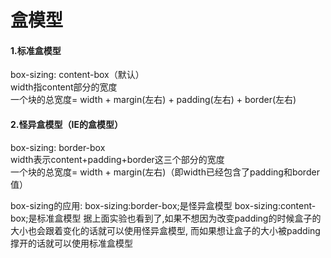 # 盒模型

#### 1.标准盒模型
box-sizing: content-box（默认）<br>
width指content部分的宽度<br>
一个块的总宽度= width + margin(左右) + padding(左右) + border(左右)<br>

#### 2.怪异盒模型（IE的盒模型）
box-sizing: border-box <br>
width表示content+padding+border这三个部分的宽度<br>
一个块的总宽度= width + margin(左右)（即width已经包含了padding和border值）<br>



box-sizing的应用:
box-sizing:border-box;是怪异盒模型
box-sizing:content-box;是标准盒模型
据上面实验也看到了,如果不想因为改变padding的时候盒子的大小也会跟着变化的话就可以使用怪异盒模型,
而如果想让盒子的大小被padding撑开的话就可以使用标准盒模型